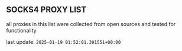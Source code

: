 ## SOCKS4 PROXY LIST

all proxies in this list were collected from open sources and tested for functionality

last update: `2025-01-19 01:52:01.391551+00:00`
